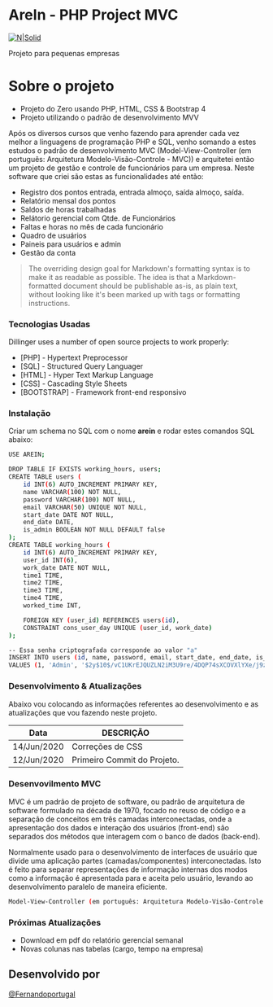 # AreIn - PHP Project MVC

[![N|Solid](https://fernandoportugal.com/php.jpg)](http://fernandoportugal.com/projeto_mvc)


Projeto para pequenas empresas 

# Sobre o projeto

  - Projeto do Zero usando PHP, HTML, CSS & Bootstrap 4
  - Projeto utilizando o padrão de desenvolvimento MVV


Após os diversos cursos que venho fazendo para aprender cada vez melhor a linguagens de programação PHP e SQL, venho somando a estes estudos o padrão de desenvolvimento MVC (Model-View-Controller (em português: Arquitetura Modelo-Visão-Controle - MVC)) e arquitetei então um projeto de gestão e controle de funcionários para um empresa. Neste software que criei são estas as funcionalidades até então:

  - Registro dos pontos entrada, entrada almoço, saída almoço, saída.
  - Relatório mensal dos pontos 
  - Saldos de horas trabalhadas 
  - Relátorio gerencial com Qtde. de Funcionários
  - Faltas e horas no mês de cada funcionário
  - Quadro de usuários
  - Paineis para usuários e admin
  - Gestão da conta


> The overriding design goal for Markdown's
> formatting syntax is to make it as readable
> as possible. The idea is that a
> Markdown-formatted document should be
> publishable as-is, as plain text, without
> looking like it's been marked up with tags
> or formatting instructions.


### Tecnologias Usadas

Dillinger uses a number of open source projects to work properly:

* [PHP] - Hypertext Preprocessor
* [SQL] - Structured Query Languager
* [HTML] - Hyper Text Markup Language
* [CSS] - Cascading Style Sheets
* [BOOTSTRAP] - Framework front-end responsivo


### Instalação

Criar um schema no SQL com o nome **arein** e rodar estes comandos SQL abaixo: 

```sh
USE AREIN;

DROP TABLE IF EXISTS working_hours, users;
CREATE TABLE users (
    id INT(6) AUTO_INCREMENT PRIMARY KEY, 
    name VARCHAR(100) NOT NULL,
    password VARCHAR(100) NOT NULL,
    email VARCHAR(50) UNIQUE NOT NULL,
    start_date DATE NOT NULL,
    end_date DATE,
    is_admin BOOLEAN NOT NULL DEFAULT false
);
CREATE TABLE working_hours (
    id INT(6) AUTO_INCREMENT PRIMARY KEY, 
    user_id INT(6),
    work_date DATE NOT NULL,
    time1 TIME,
    time2 TIME,
    time3 TIME,
    time4 TIME,
    worked_time INT,

    FOREIGN KEY (user_id) REFERENCES users(id),
    CONSTRAINT cons_user_day UNIQUE (user_id, work_date)
);

-- Essa senha criptografada corresponde ao valor "a"
INSERT INTO users (id, name, password, email, start_date, end_date, is_admin)
VALUES (1, 'Admin', '$2y$10$/vC1UKrEJQUZLN2iM3U9re/4DQP74sXCOVXlYXe/j9zuv1/MHD4o.', 'admin@cod3r.com.br', '2000-1-1', null, 1);

```

### Desenvolvimento & Atualizações

Abaixo vou colocando as informações referentes ao desenvolvimento e as atualizações que vou fazendo neste projeto.

| Data | DESCRIÇÃO |
| ------ | ------ |
| 14/Jun/2020 | Correções de CSS |
| 12/Jun/2020 | Primeiro Commit do Projeto. |



### Desenvovilmento MVC

MVC é um padrão de projeto de software, ou padrão de arquitetura de software formulado na década de 1970, focado no reuso de código e a separação de conceitos em três camadas interconectadas, onde a apresentação dos dados e interação dos usuários (front-end) são separados dos métodos que interagem com o banco de dados (back-end).

Normalmente usado para o desenvolvimento de interfaces de usuário que divide uma aplicação partes (camadas/componentes) interconectadas. Isto é feito para separar representações de informação internas dos modos como a informação é apresentada para e aceita pelo usuário, levando ao desenvolvimento paralelo de maneira eficiente.

```sh
Model-View-Controller (em português: Arquitetura Modelo-Visão-Controle - MVC)
```



### Próximas Atualizações

 - Download em pdf do relatório gerencial semanal
 - Novas colunas nas tabelas (cargo, tempo na empresa)

Desenvolvido por
----

[@Fernandoportugal](https://fernandoportugal.com)

